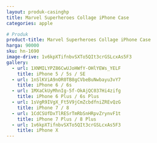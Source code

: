 ```yaml
---
layout: produk-casinghp
title: Marvel Superheroes Collage iPhone Case
categories: apple

# Produk
product-title: Marvel Superheroes Collage iPhone Case
harga: 90000
sku: hn-1690
image-drive: 1v6kpXTifnbvSXTo5QIt3crGSLcxAs5F3
gallery:
  - url: 1XNMILYPZ86CwUJoHWfY-OHlYEWs_YELF
    title: iPhone 5 / 5s / SE
  - url: 1nSlKViA9nOR0TB8gCVbeBuNwbayu3vY7
    title: iPhone 6 / 6s
  - url: 1MXaCkUyMhnIg-5f-OkAjQC037Hi4zifg
    title: iPhone 6 Plus / 6s Plus
  - url: 1sVgR9IVgX_Ft5V9jCmZcbdfniZREvQzG
    title: iPhone 7 / 8
  - url: 1CdCSUfDxTlRESrTmRbSnHRpvZrynvF1t
    title: iPhone 7 Plus / 8 Plus
  - url: 1v6kpXTifnbvSXTo5QIt3crGSLcxAs5F3
    title: iPhone X
---
```

